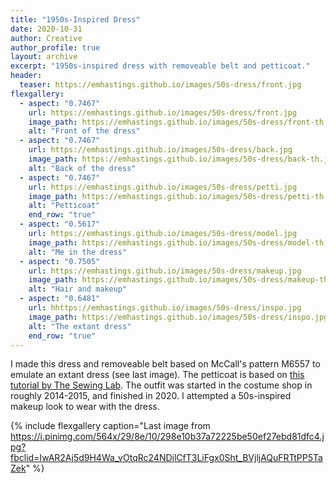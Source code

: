 ```yaml
---
title: "1950s-Inspired Dress"
date: 2020-10-31
author: Creative
author_profile: true
layout: archive
excerpt: "1950s-inspired dress with removeable belt and petticoat."
header:
  teaser: https://emhastings.github.io/images/50s-dress/front.jpg
flexgallery:
  - aspect: "0.7467"
    url: https://emhastings.github.io/images/50s-dress/front.jpg
    image_path: https://emhastings.github.io/images/50s-dress/front-th.jpg
    alt: "Front of the dress"
  - aspect: "0.7467"
    url: https://emhastings.github.io/images/50s-dress/back.jpg
    image_path: https://emhastings.github.io/images/50s-dress/back-th.jpg
    alt: "Back of the dress"
  - aspect: "0.7467"
    url: https://emhastings.github.io/images/50s-dress/petti.jpg
    image_path: https://emhastings.github.io/images/50s-dress/petti-th.jpg
    alt: "Petticoat"
    end_row: "true"
  - aspect: "0.5617"
    url: https://emhastings.github.io/images/50s-dress/model.jpg
    image_path: https://emhastings.github.io/images/50s-dress/model-th.jpg
    alt: "Me in the dress"
  - aspect: "0.7505"
    url: https://emhastings.github.io/images/50s-dress/makeup.jpg
    image_path: https://emhastings.github.io/images/50s-dress/makeup-th.jpg
    alt: "Hair and makeup"
  - aspect: "0.6481"
    url: hhttps://emhastings.github.io/images/50s-dress/inspo.jpg
    image_path: https://emhastings.github.io/images/50s-dress/inspo.jpg
    alt: "The extant dress"
    end_row: "true"
---
```


I made this dress and removeable belt based on McCall's pattern M6557 to emulate an extant dress (see last image). The petticoat is based on [this tutorial by The Sewing Lab](http://www.thesewinglab.net/2012/08/tutorial-petticoat.html). The outfit was started in the costume shop in roughly 2014-2015, and finished in 2020. I attempted a 50s-inspired makeup look to wear with the dress.

{% include flexgallery caption="Last image from https://i.pinimg.com/564x/29/8e/10/298e10b37a72225be50ef27ebd81dfc4.jpg?fbclid=IwAR2Aj5d9H4Wa_vOtqRc24NDilCfT3LiFgx0Sht_BVjljAQuFRTtPP5TaZek" %}




